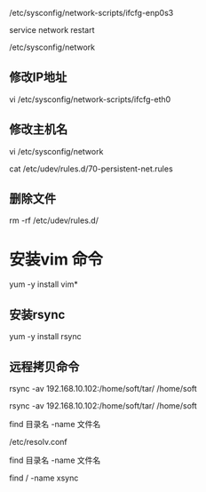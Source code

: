 





/etc/sysconfig/network-scripts/ifcfg-enp0s3





service network restart







/etc/sysconfig/network





## 修改IP地址

vi /etc/sysconfig/network-scripts/ifcfg-eth0

## 修改主机名

vi /etc/sysconfig/network

cat /etc/udev/rules.d/70-persistent-net.rules 

## 删除文件

rm -rf /etc/udev/rules.d/

## 

# 安装vim 命令

yum -y install vim*

## 安装rsync

yum -y install rsync

## 远程拷贝命令

rsync -av 192.168.10.102:/home/soft/tar/ /home/soft



rsync -av 192.168.10.102:/home/soft/tar/ /home/soft







find 目录名  -name 文件名

/etc/resolv.conf





find 目录名 -name 文件名 





find / -name xsync